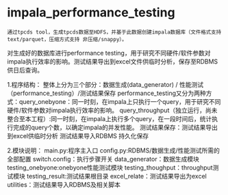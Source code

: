 # impala_performance_testing
    通过tpcds tool，生成tpcds数据至HDFS，并基于此数据创建impala数据库（文件格式支持text/parquet，压缩方式支持 非压缩/snappy）。
对生成好的数据库进行performance testing，用于研究不同硬件/软件参数对impala执行效率的影响。测试结果导出到excel文件供临时分析，保存至RDBMS
供日后查询。

1.程序结构：
  整体上分为三个部分：数据生成(data_generator) / 性能测试（performance_testing）/测试结果保存
  performance_testing又分为两种方式：query_onebyone：同一时刻，在impala上只执行一个query，用于研究不同硬件/软件参数对impala执行效率的影响。
                                     query_throughput（独立运行，尚未整合至本工程）:同一时刻，在impala上执行多个query，在一段时间后，统计执行完成的query个数，以确定impala的并发性能。
  测试结果保存：测试结果导出到excel供临时分析
                测试结果导入RDBMS 持久化保存
  
2.模块说明：
  main.py:程序主入口
  config.py:RDBMS/数据生成/性能测试所需的全部配置
  switch.config：执行步骤开关
  data_generator：数据生成模块
  testing_onebyone:onebyone性能测试模块
  testing_thoughput：throughput测试模块
  testing_result:测试结果根目录
  excel_relate：测试结果导出为excel
  utilities：测试结果导入RDBMS及相关脚本
  
